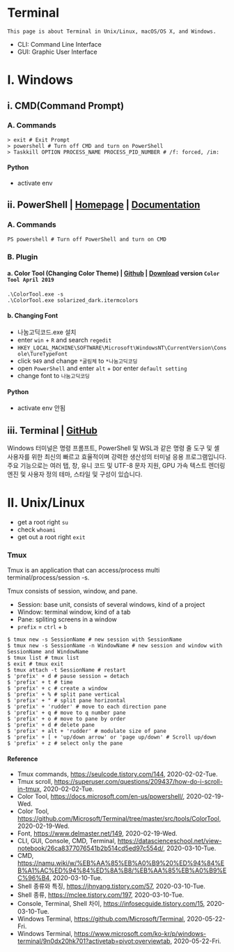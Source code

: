 # Terminal
```
This page is about Terminal in Unix/Linux, macOS/OS X, and Windows.
```
- CLI: Command Line Interface
- GUI: Graphic User Interface

# I. Windows
## i. CMD(Command Prompt)
### A. Commands
```
> exit # Exit Prompt
> powershell # Turn off CMD and turn on PowerShell
> Taskkill OPTION PROCESS_NAME PROCESS_PID_NUMBER # /f: forced, /im: 
```
#### Python
- activate env 
## ii. PowerShell | [Homepage](https://powershell.org/) | [Documentation](https://docs.microsoft.com/en-us/powershell/)
### A. Commands
```
PS powershell # Turn off PowerShell and turn on CMD
```
### B. Plugin
#### a. Color Tool (Changing Color Theme) | [Github](https://github.com/Microsoft/Terminal/tree/master/src/tools/ColorTool) | [Download](https://github.com/microsoft/terminal/releases/tag/1904.29002) version `Color Tool April 2019`
```
.\ColorTool.exe -s
.\ColorTool.exe solarized_dark.itermcolors
```

#### b. Changing Font
- 나눔고딕코드.exe 설치
- enter `win` + `R` and search `regedit`
- `HKEY_LOCAL_MACHINE\SOFTWARE\Microsoft\WindowsNT\CurrentVersion\Console\TureTypeFont`
- click `949` and change `*굴림체` to `*나눔고딕코딩`
- open `PowerShell` and enter `alt` + `D`or enter `default setting`
- change font to `나눔고딕코딩`

#### Python
- activate env 안됨

## iii. Terminal | [GitHub](https://github.com/Microsoft/Terminal)
 Windows 터미널은 명령 프롬프트, PowerShell 및 WSL과 같은 명령 줄 도구 및 셸 사용자를 위한 최신의 빠르고 효율적이며 강력한 생산성의 터미널 응용 프로그램입니다. 주요 기능으로는 여러 탭, 창, 유니 코드 및 UTF-8 문자 지원, GPU 가속 텍스트 렌더링 엔진 및 사용자 정의 테마, 스타일 및 구성이 있습니다.

# II. Unix/Linux
- get a root right `su`
- check `whoami`
- get out a root right `exit`

### Tmux
Tmux is an application that can access/process multi terminal/process/session -s.

Tmux consists of session, window, and pane.

- Session: base unit, consists of several windows, kind of a project
- Window: terminal window, kind of a tab
- Pane: spliting screens in a window
- `prefix` = `ctrl` + `b`

```
$ tmux new -s SessionName # new session with SessionName
$ tmux new -s SessionName -n WindowName # new session and window with SessionName and WindowName
$ tmux list # tmux list
$ exit # tmux exit
$ tmux attach -t SessionName # restart
$ 'prefix' + d # pause session = detach
$ 'prefix' + t # time
$ 'prefix' + c # create a window
$ 'prefix' + % # split pane vertical
$ 'prefix' + " # split pane horizontal
$ 'prefix' + 'rudder' # move to each direction pane
$ 'prefix' + q # move to q number pane
$ 'prefix' + o # move to pane by order
$ 'prefix' + d # delete pane 
$ 'prefix' + alt + 'rudder' # modulate size of pane
$ 'prefix' + [ + 'up/down arrow' or 'page up/down' # Scroll up/down
$ 'prefix' + z # select only the pane
```

#### Reference
- Tmux commands, https://seulcode.tistory.com/144, 2020-02-02-Tue.
- Tmux scroll, https://superuser.com/questions/209437/how-do-i-scroll-in-tmux, 2020-02-02-Tue.
- Color Tool, https://docs.microsoft.com/en-us/powershell/, 2020-02-19-Wed.
- Color Tool, https://github.com/Microsoft/Terminal/tree/master/src/tools/ColorTool, 2020-02-19-Wed.
- Font, https://www.delmaster.net/149, 2020-02-19-Wed.
- CLI, GUI, Console, CMD, Terminal, https://datascienceschool.net/view-notebook/26ca8377076541b2b514cd5ed97c554d/, 2020-03-10-Tue.
- CMD, https://namu.wiki/w/%EB%AA%85%EB%A0%B9%20%ED%94%84%EB%A1%AC%ED%94%84%ED%8A%B8/%EB%AA%85%EB%A0%B9%EC%96%B4, 2020-03-10-Tue.
- Shell 종류와 특징, https://jhnyang.tistory.com/57, 2020-03-10-Tue.
- Shell 종류, https://mclee.tistory.com/197, 2020-03-10-Tue.
- Console, Terminal, Shell 차이, https://infosecguide.tistory.com/15, 2020-03-10-Tue.
- Windows Terminal, https://github.com/Microsoft/Terminal, 2020-05-22-Fri.
- Windows Terminal, https://www.microsoft.com/ko-kr/p/windows-terminal/9n0dx20hk701?activetab=pivot:overviewtab, 2020-05-22-Fri.
